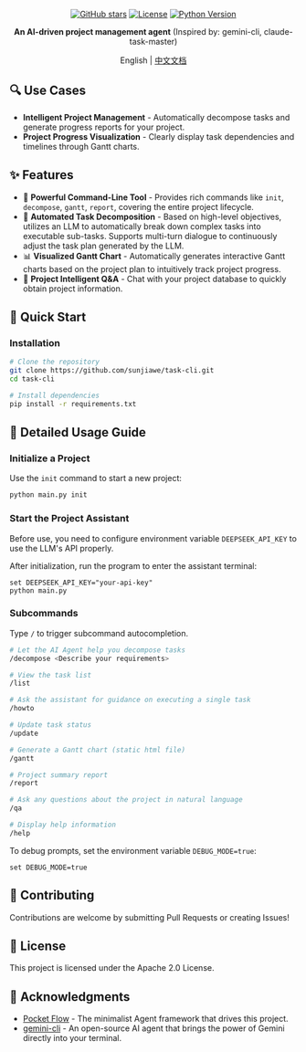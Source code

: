 <div align="center">

[![GitHub stars](https://img.shields.io/github/stars/sunjiawe/task-cli?style=social)](https://github.com/sunjiawe/task-cli/stargazers)
[![License](https://img.shields.io/github/license/sunjiawe/task-cli)](https://github.com/sunjiawe/task-cli/blob/main/LICENSE)
[![Python Version](https://img.shields.io/badge/python-3.13%2B-blue)](https://www.python.org/downloads/)


**An AI-driven project management agent** (Inspired by: gemini-cli, claude-task-master)

English | [中文文档](../README.md)

</div>

## 🔍 Use Cases

- **Intelligent Project Management** - Automatically decompose tasks and generate progress reports for your project.
- **Project Progress Visualization** - Clearly display task dependencies and timelines through Gantt charts.

## ✨ Features

- 🔧 **Powerful Command-Line Tool** - Provides rich commands like `init`, `decompose`, `gantt`, `report`, covering the entire project lifecycle.
- 📝 **Automated Task Decomposition** - Based on high-level objectives, utilizes an LLM to automatically break down complex tasks into executable sub-tasks. Supports multi-turn dialogue to continuously adjust the task plan generated by the LLM.
- 📊 **Visualized Gantt Chart** - Automatically generates interactive Gantt charts based on the project plan to intuitively track project progress.
- 💬 **Project Intelligent Q&A** - Chat with your project database to quickly obtain project information.


## 🚀 Quick Start

### Installation

```bash
# Clone the repository
git clone https://github.com/sunjiawe/task-cli.git
cd task-cli

# Install dependencies
pip install -r requirements.txt
```

## 📖 Detailed Usage Guide

### Initialize a Project

Use the `init` command to start a new project:

```bash
python main.py init
```

### Start the Project Assistant

Before use, you need to configure environment variable `DEEPSEEK_API_KEY` to use the LLM's API properly.

After initialization, run the program to enter the assistant terminal:
```
set DEEPSEEK_API_KEY="your-api-key"
python main.py
```

### Subcommands

Type `/` to trigger subcommand autocompletion.

```bash
# Let the AI Agent help you decompose tasks
/decompose <Describe your requirements>

# View the task list
/list

# Ask the assistant for guidance on executing a single task
/howto 

# Update task status
/update

# Generate a Gantt chart (static html file)
/gantt

# Project summary report
/report

# Ask any questions about the project in natural language
/qa

# Display help information
/help
```

To debug prompts, set the environment variable `DEBUG_MODE=true`:
```
set DEBUG_MODE=true
```

## 🤝 Contributing

Contributions are welcome by submitting Pull Requests or creating Issues!

## 📄 License

This project is licensed under the Apache 2.0 License.

## 🙏 Acknowledgments

- [Pocket Flow](https://github.com/The-Pocket/PocketFlow) - The minimalist Agent framework that drives this project.
- [gemini-cli](https://github.com/google-gemini/gemini-cli) - An open-source AI agent that brings the power of Gemini directly into your terminal.
